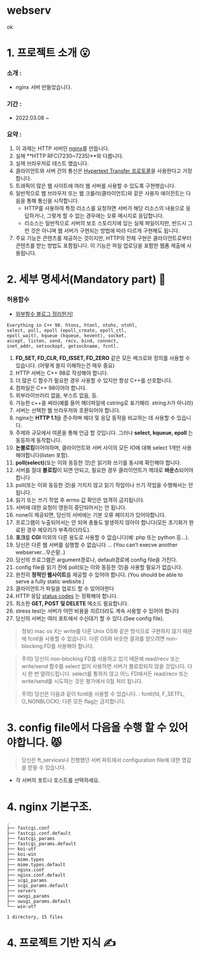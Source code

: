 # webserv
ok
# 1. 프로젝트 소개 😮
### 소개 :
* nginx 서버 만들었습니다.

### 기간 :
* 2022.03.08 ~ 

### 요약 :
1. 이 과제는 HTTP 서버인 [nginx](https://whatisthenext.tistory.com/123)를 만듭니다.
2. 실제 **HTTP RFC(7230~7235)**와 다릅니다. 
3. 실제 브라우저로 테스트 했습니다.
4. 클라이언트와 서버 간의 통신은 [Hypertext Transfer 프로토콜](https://docs.oracle.com/cd/E19857-01/817-7510/agaphttp.html)을 사용한다고 가정합니다.
5. 트래픽이 많은 웹 사이트에 여러 웹 서버를 사용할 수 있도록 구현햇습니다.
6. 일반적으로 웹 브라우저 또는 웹 크롤러(클라이언트)와 같은 사용자 에이전트는 다음을 통해 통신을 시작합니다.
	* HTTP를 사용하여 특정 리소스를 요청하면 서버가 해당 리소스의 내용으로 응답하거나, 그렇게 할 수 없는 경우에는 오류 메시지로 응답합니다.
	* 리소스는 일반적으로 서버의 보조 스토리지에 있는 실제 파일이지만, 반드시 그런 것은 아니며 웹 서버가 구현되는 방법에 따라 다르게 구현해도 됩니다.
7. 주요 기능은 콘텐츠를 제공하는 것이지만, HTTP의 전체 구현은 클라이언트로부터 콘텐츠를 받는 방법도 포함됩니다. 이 기능은 파일 업로딩을 포함한 웹폼 제출에 사용됩니다. 

# 2. 세부 명세서(Mandatory part) 🐹
### 허용함수

* [외부함수 블로그 정리한거!](https://velog.io/@hey-chocopie/webserve-%EC%99%B8%EB%B6%80%ED%97%88%EC%9A%A9%ED%95%A8%EC%88%98)

```
Everything in C++ 98. htons, htonl, ntohs, ntohl,
select, poll, epoll (epoll_create, epoll_ctl,
epoll_wait), kqueue (kqueue, kevent), socket,
accept, listen, send, recv, bind, connect,
inet_addr, setsockopt, getsockname, fcntl.
```

1. **FD_SET, FD_CLR, FD_ISSET, FD_ZERO** 같은 모든 메크로와 정의를 사용할 수 있습니다. (어떻게 쓸지 이해하는건 매우 중요)
2. HTTP 서버는 C++ 98로 작성해야 합니다.
3. 더 많은 C 함수가 필요한 경우 사용할 수 있지만 항상 C++를 선호합니다.
4. 컴파일은 C++ 98이어야 합니다.
5. 외부라이브러리 없음, 부스트 없음, 등.
6. 가능한 c++을 써라(예를 들어 헤더파일에 cstring로 표기해라. string.h가 아니라)
7. 서버는 선택한 웹 브라우저와 호환되어야 합니다.
8. nginx는 **HTTP 1.1**을 준수하며 헤더 및 응답 동작을 비교하는 데 사용할 수 있습니다.
9. 주제와 규모에서 여론을 통해 언급 할 것입니다. 그러나 **select, kqueue, epoll** 는 동등하게 동작합니다.
10. **논블로킹**이어야하며, 클라이언트와 서버 사이의 모든 IO에 대해 select 1개만 사용해야합니다(listen 포함).
11. **poll(select)**(또는 이와 동등한 것)은 읽기와 쓰기를 동시에 확인해야 합니다.
12. 서버를 절대 **블로킹**이 되면 안되고, 필요한 경우 클라이언트가 제대로 **바운스**되어야 합니다
13. poll(또는 이와 동등한 것)을 거치지 않고 읽기 작업이나 쓰기 작업을 수행해서는 안 됩니다.
14. 읽기 또는 쓰기 작업 후 errno 값 확인은 엄격히 금지됩니다.
15. 서버에 대한 요청이 영원히 중단되어서는 안 됩니다.
16. none이 제공되면, 당신의 서버에는 기본 오류 페이지가 있어야합니다.
17. 프로그램이 누출되어서는 안 되며 충돌도 발생하지 않아야 합니다(모든 초기화가 완료된 경우 메모리가 부족하더라도).
18. **포크**를 **CGI** 이외의 다른 용도로 사용할 수 없습니다(예: php 또는 python 등...).
19. 당신은 다른 웹 서버를 실행할 수 없습니다 ... (You can’t execve another webserver...무슨말..) 
20. 당신의 프로그램은 argument경로나, default경로에 config file을 가진다.
21. config file을 읽기 전에 poll(또는 이와 동등한 것)을 사용할 필요가 없습니다.
22. 완전히 **정적인 웹사이트**를 제공할 수 있어야 합니다. (You should be able to serve a fully static website.)
23. 클라이언트가 파일을 업로드 할 수 있어야한다
24. HTTP 응답 [status codes](https://ko.wikipedia.org/wiki/HTTP_%EC%83%81%ED%83%9C_%EC%BD%94%EB%93%9C) 는 정확해야 합니다.
25. 최소한 **GET, POST 및 DELETE** 메소드 필요합니다.
26. stress test는 서버가 어떤 비용을 치르더라도 계속 사용할 수 있어야 합니다
27. 당신의 서버는 여러 포트에서 수신대기 할 수 있다.(See config file).

>정보) mac os X는 write를 다른 Unix OS와 같은 방식으로  구현하지 않기 때문에 fcntl을 사용할 수 있습니다. 다른 OS와 비슷한 결과를 얻으려면 non-blocking FD를 사용해야 합니다.

>주의) 당신이 non-blocking FD를 사용하고 있기 때문에 read/recv 또는 write/send 함수를 select 없이 사용하면 서버가 블로킹되지 않을 것입니다. 다시 한 번 알려드립니다. select를 통하지 않고 어느 FD에서든 read/recv 또는 write/send를 시도하는 것은 평가에서 0점 처리 됩니다.

>주의) 당신은 다음과 같이 fcntl을 사용할 수 있습니다. : fcntl(fd, F_SETFL, O_NONBLOCK);
	다른 모든 flag는 금지합니다.

# 3. config file에서 다음을 수행 할 수 있어야합니다. 😾
>당신은 ft_services나 진행했던 서버 파트에서 configuration file에 대한 영감을 받을 수 있습니다. 

* 각 서버의 포트나 호스트를 선택하세요.

# 4. nginx 기본구조.
```
.
├── fastcgi.conf
├── fastcgi.conf.default
├── fastcgi_params
├── fastcgi_params.default
├── koi-utf
├── koi-win
├── mime.types
├── mime.types.default
├── nginx.conf
├── nginx.conf.default
├── scgi_params
├── scgi_params.default
├── servers
├── uwsgi_params
├── uwsgi_params.default
└── win-utf

1 directory, 15 files
```

# 4. 프로젝트 기반 지식 ✍️

